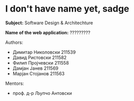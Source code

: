 # I don't have name yet, sadge

<b>Subject:</b> Software Design & Architechture

<b>Name of the web application:</b> ?????????


Authors:
- Димитар Николовски 211539
- Давид Ристовски 211582
- Филип Пројчевски 211558
- Дамјан Јанев 211569
- Марјан Стојанов 211563

Mentors:
- проф. д-р Љупчо Антовски